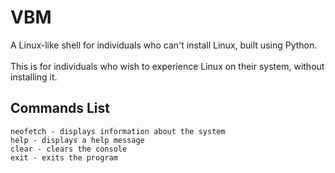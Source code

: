 # VBM
A Linux-like shell for individuals who can't install Linux, built using Python.
<br>
<br>
This is for individuals who wish to experience Linux on their system, without installing it.
## Commands List
```
neofetch - displays information about the system
help - displays a help message
clear - clears the console
exit - exits the program
```
